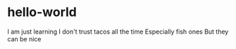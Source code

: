 # hello-world
I am just learning
I don't trust tacos all the time 
Especially fish ones
But they can be nice
